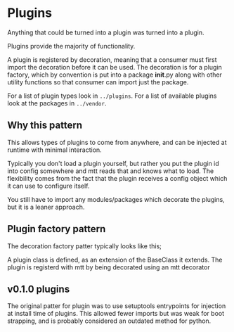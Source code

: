# Plugins

Anything that could be turned into a plugin was turned into a plugin.

Plugins provide the majority of functionality.

A plugin is registered by decoration, meaning that a consumer must first import
the decoration before it can be used. The decoration is for a plugin factory,
which by convention is put into a package __init__.py along with other utility
functions so that consumer can import just the package.

For a list of plugin types look in `../plugins`.
For a list of available plugins look at the packages in `../vendor`.

## Why this pattern

This allows types of plugins to come from anywhere, and can be injected at runtime
with minimal interaction.

Typically you don't load a plugin yourself, but rather you put the plugin id
into config somewhere and mtt reads that and knows what to load.
The flexibility comes from the fact that the plugin receives a config object
which it can use to configure itself.

You still have to import any modules/packages which decorate the plugins,
but it is a leaner approach.

## Plugin factory pattern

The decoration factory patter typically looks like this;

A plugin class is defined, as an extension of the BaseClass it extends.  The
plugin is registerd with mtt by being decorated using an mtt decorator

## v0.1.0 plugins

The original patter for plugin was to use setuptools entrypoints for injection
at install time of plugins.  This allowed fewer imports but was weak for boot
strapping, and is probably considered an outdated method for python.
